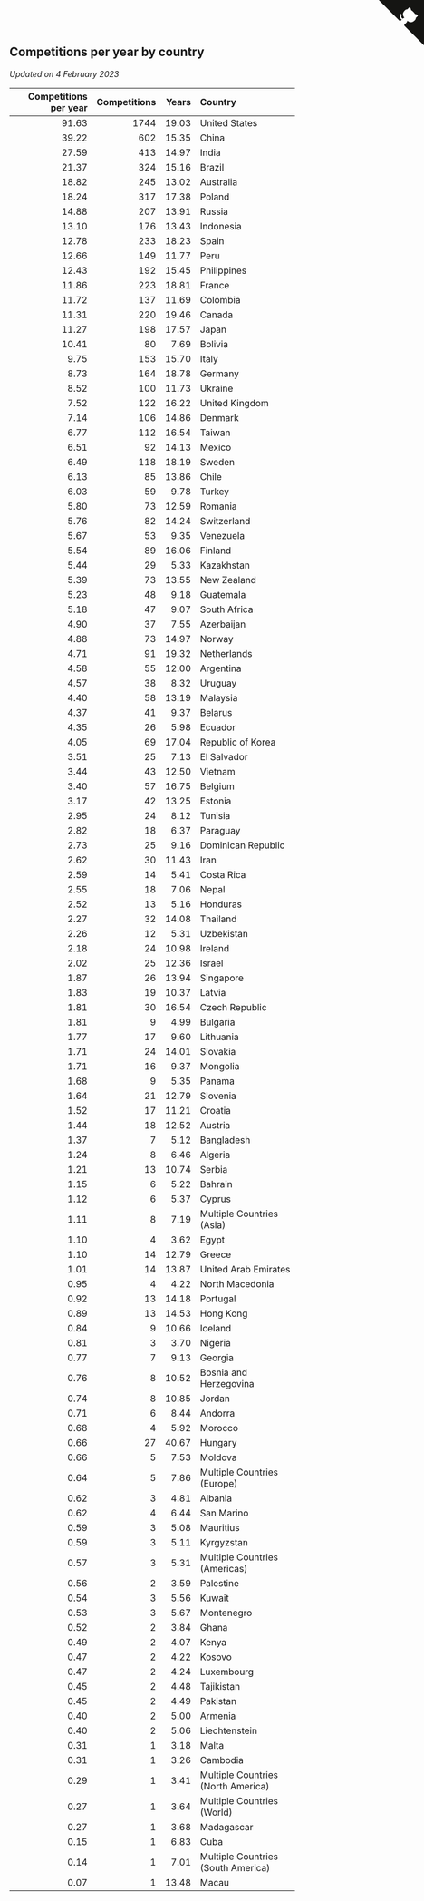 ## Competitions per year by country

*Updated on  4 February 2023*

| Competitions per year | Competitions | Years | Country |
| ---: | ---: | ---: | :--- |
| 91.63 | 1744 | 19.03 | United States |
| 39.22 | 602 | 15.35 | China |
| 27.59 | 413 | 14.97 | India |
| 21.37 | 324 | 15.16 | Brazil |
| 18.82 | 245 | 13.02 | Australia |
| 18.24 | 317 | 17.38 | Poland |
| 14.88 | 207 | 13.91 | Russia |
| 13.10 | 176 | 13.43 | Indonesia |
| 12.78 | 233 | 18.23 | Spain |
| 12.66 | 149 | 11.77 | Peru |
| 12.43 | 192 | 15.45 | Philippines |
| 11.86 | 223 | 18.81 | France |
| 11.72 | 137 | 11.69 | Colombia |
| 11.31 | 220 | 19.46 | Canada |
| 11.27 | 198 | 17.57 | Japan |
| 10.41 | 80 | 7.69 | Bolivia |
| 9.75 | 153 | 15.70 | Italy |
| 8.73 | 164 | 18.78 | Germany |
| 8.52 | 100 | 11.73 | Ukraine |
| 7.52 | 122 | 16.22 | United Kingdom |
| 7.14 | 106 | 14.86 | Denmark |
| 6.77 | 112 | 16.54 | Taiwan |
| 6.51 | 92 | 14.13 | Mexico |
| 6.49 | 118 | 18.19 | Sweden |
| 6.13 | 85 | 13.86 | Chile |
| 6.03 | 59 | 9.78 | Turkey |
| 5.80 | 73 | 12.59 | Romania |
| 5.76 | 82 | 14.24 | Switzerland |
| 5.67 | 53 | 9.35 | Venezuela |
| 5.54 | 89 | 16.06 | Finland |
| 5.44 | 29 | 5.33 | Kazakhstan |
| 5.39 | 73 | 13.55 | New Zealand |
| 5.23 | 48 | 9.18 | Guatemala |
| 5.18 | 47 | 9.07 | South Africa |
| 4.90 | 37 | 7.55 | Azerbaijan |
| 4.88 | 73 | 14.97 | Norway |
| 4.71 | 91 | 19.32 | Netherlands |
| 4.58 | 55 | 12.00 | Argentina |
| 4.57 | 38 | 8.32 | Uruguay |
| 4.40 | 58 | 13.19 | Malaysia |
| 4.37 | 41 | 9.37 | Belarus |
| 4.35 | 26 | 5.98 | Ecuador |
| 4.05 | 69 | 17.04 | Republic of Korea |
| 3.51 | 25 | 7.13 | El Salvador |
| 3.44 | 43 | 12.50 | Vietnam |
| 3.40 | 57 | 16.75 | Belgium |
| 3.17 | 42 | 13.25 | Estonia |
| 2.95 | 24 | 8.12 | Tunisia |
| 2.82 | 18 | 6.37 | Paraguay |
| 2.73 | 25 | 9.16 | Dominican Republic |
| 2.62 | 30 | 11.43 | Iran |
| 2.59 | 14 | 5.41 | Costa Rica |
| 2.55 | 18 | 7.06 | Nepal |
| 2.52 | 13 | 5.16 | Honduras |
| 2.27 | 32 | 14.08 | Thailand |
| 2.26 | 12 | 5.31 | Uzbekistan |
| 2.18 | 24 | 10.98 | Ireland |
| 2.02 | 25 | 12.36 | Israel |
| 1.87 | 26 | 13.94 | Singapore |
| 1.83 | 19 | 10.37 | Latvia |
| 1.81 | 30 | 16.54 | Czech Republic |
| 1.81 | 9 | 4.99 | Bulgaria |
| 1.77 | 17 | 9.60 | Lithuania |
| 1.71 | 24 | 14.01 | Slovakia |
| 1.71 | 16 | 9.37 | Mongolia |
| 1.68 | 9 | 5.35 | Panama |
| 1.64 | 21 | 12.79 | Slovenia |
| 1.52 | 17 | 11.21 | Croatia |
| 1.44 | 18 | 12.52 | Austria |
| 1.37 | 7 | 5.12 | Bangladesh |
| 1.24 | 8 | 6.46 | Algeria |
| 1.21 | 13 | 10.74 | Serbia |
| 1.15 | 6 | 5.22 | Bahrain |
| 1.12 | 6 | 5.37 | Cyprus |
| 1.11 | 8 | 7.19 | Multiple Countries (Asia) |
| 1.10 | 4 | 3.62 | Egypt |
| 1.10 | 14 | 12.79 | Greece |
| 1.01 | 14 | 13.87 | United Arab Emirates |
| 0.95 | 4 | 4.22 | North Macedonia |
| 0.92 | 13 | 14.18 | Portugal |
| 0.89 | 13 | 14.53 | Hong Kong |
| 0.84 | 9 | 10.66 | Iceland |
| 0.81 | 3 | 3.70 | Nigeria |
| 0.77 | 7 | 9.13 | Georgia |
| 0.76 | 8 | 10.52 | Bosnia and Herzegovina |
| 0.74 | 8 | 10.85 | Jordan |
| 0.71 | 6 | 8.44 | Andorra |
| 0.68 | 4 | 5.92 | Morocco |
| 0.66 | 27 | 40.67 | Hungary |
| 0.66 | 5 | 7.53 | Moldova |
| 0.64 | 5 | 7.86 | Multiple Countries (Europe) |
| 0.62 | 3 | 4.81 | Albania |
| 0.62 | 4 | 6.44 | San Marino |
| 0.59 | 3 | 5.08 | Mauritius |
| 0.59 | 3 | 5.11 | Kyrgyzstan |
| 0.57 | 3 | 5.31 | Multiple Countries (Americas) |
| 0.56 | 2 | 3.59 | Palestine |
| 0.54 | 3 | 5.56 | Kuwait |
| 0.53 | 3 | 5.67 | Montenegro |
| 0.52 | 2 | 3.84 | Ghana |
| 0.49 | 2 | 4.07 | Kenya |
| 0.47 | 2 | 4.22 | Kosovo |
| 0.47 | 2 | 4.24 | Luxembourg |
| 0.45 | 2 | 4.48 | Tajikistan |
| 0.45 | 2 | 4.49 | Pakistan |
| 0.40 | 2 | 5.00 | Armenia |
| 0.40 | 2 | 5.06 | Liechtenstein |
| 0.31 | 1 | 3.18 | Malta |
| 0.31 | 1 | 3.26 | Cambodia |
| 0.29 | 1 | 3.41 | Multiple Countries (North America) |
| 0.27 | 1 | 3.64 | Multiple Countries (World) |
| 0.27 | 1 | 3.68 | Madagascar |
| 0.15 | 1 | 6.83 | Cuba |
| 0.14 | 1 | 7.01 | Multiple Countries (South America) |
| 0.07 | 1 | 13.48 | Macau |


<a href="https://github.com/jonatanklosko/wca_statistics" class="github-corner" aria-label="View source on Github"><svg width="80" height="80" viewBox="0 0 250 250" style="fill:#151513; color:#fff; position: absolute; top: 0; border: 0; right: 0;" aria-hidden="true"><path d="M0,0 L115,115 L130,115 L142,142 L250,250 L250,0 Z"></path><path d="M128.3,109.0 C113.8,99.7 119.0,89.6 119.0,89.6 C122.0,82.7 120.5,78.6 120.5,78.6 C119.2,72.0 123.4,76.3 123.4,76.3 C127.3,80.9 125.5,87.3 125.5,87.3 C122.9,97.6 130.6,101.9 134.4,103.2" fill="currentColor" style="transform-origin: 130px 106px;" class="octo-arm"></path><path d="M115.0,115.0 C114.9,115.1 118.7,116.5 119.8,115.4 L133.7,101.6 C136.9,99.2 139.9,98.4 142.2,98.6 C133.8,88.0 127.5,74.4 143.8,58.0 C148.5,53.4 154.0,51.2 159.7,51.0 C160.3,49.4 163.2,43.6 171.4,40.1 C171.4,40.1 176.1,42.5 178.8,56.2 C183.1,58.6 187.2,61.8 190.9,65.4 C194.5,69.0 197.7,73.2 200.1,77.6 C213.8,80.2 216.3,84.9 216.3,84.9 C212.7,93.1 206.9,96.0 205.4,96.6 C205.1,102.4 203.0,107.8 198.3,112.5 C181.9,128.9 168.3,122.5 157.7,114.1 C157.9,116.9 156.7,120.9 152.7,124.9 L141.0,136.5 C139.8,137.7 141.6,141.9 141.8,141.8 Z" fill="currentColor" class="octo-body"></path></svg></a><style>.github-corner:hover .octo-arm{animation:octocat-wave 560ms ease-in-out}@keyframes octocat-wave{0%,100%{transform:rotate(0)}20%,60%{transform:rotate(-25deg)}40%,80%{transform:rotate(10deg)}}@media (max-width:500px){.github-corner:hover .octo-arm{animation:none}.github-corner .octo-arm{animation:octocat-wave 560ms ease-in-out}}</style>

